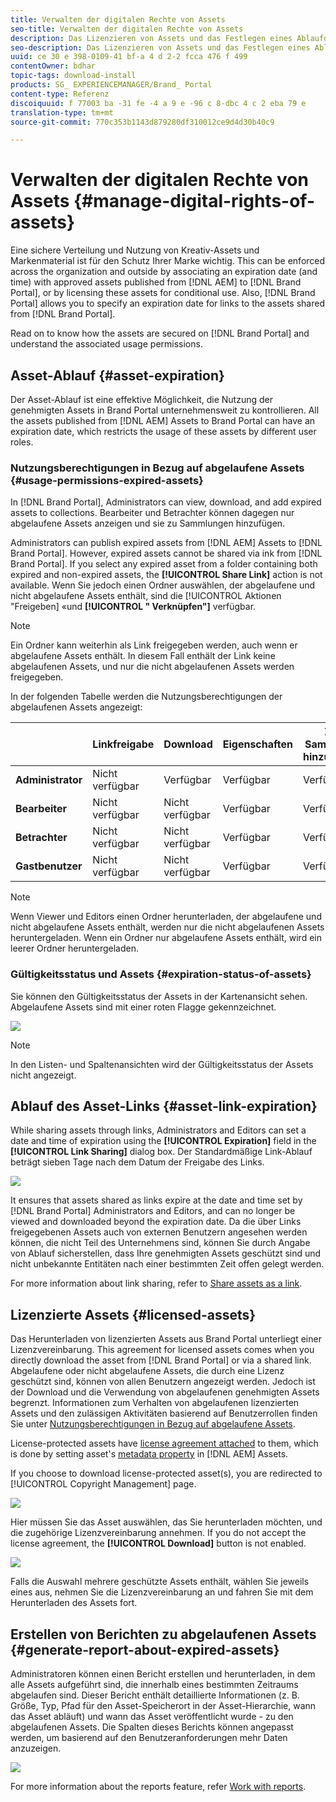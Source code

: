 ```yaml
---
title: Verwalten der digitalen Rechte von Assets
seo-title: Verwalten der digitalen Rechte von Assets
description: Das Lizenzieren von Assets und das Festlegen eines Ablaufdatums für Assets und freigegebene Links ermöglichen eine kontrollierte Asset-Nutzung und den Schutz dieser Assets.
seo-description: Das Lizenzieren von Assets und das Festlegen eines Ablaufdatums für Assets und freigegebene Links ermöglichen eine kontrollierte Asset-Nutzung und den Schutz dieser Assets.
uuid: ce 30 e 398-0109-41 bf-a 4 d 2-2 fcca 476 f 499
contentOwner: bdhar
topic-tags: download-install
products: SG_ EXPERIENCEMANAGER/Brand_ Portal
content-type: Referenz
discoiquuid: f 77003 ba -31 fe -4 a 9 e -96 c 8-dbc 4 c 2 eba 79 e
translation-type: tm+mt
source-git-commit: 770c353b1143d879280df310012ce9d4d30b40c9

---
```



# Verwalten der digitalen Rechte von Assets {#manage-digital-rights-of-assets}

Eine sichere Verteilung und Nutzung von Kreativ-Assets und Markenmaterial ist für den Schutz Ihrer Marke wichtig. This can be enforced across the organization and outside by associating an expiration date (and time) with approved assets published from [!DNL AEM] to [!DNL Brand Portal], or by licensing these assets for conditional use. Also, [!DNL Brand Portal] allows you to specify an expiration date for links to the assets shared from [!DNL Brand Portal].

Read on to know how the assets are secured on [!DNL Brand Portal] and understand the associated usage permissions.

## Asset-Ablauf {#asset-expiration}

Der Asset-Ablauf ist eine effektive Möglichkeit, die Nutzung der genehmigten Assets in Brand Portal unternehmensweit zu kontrollieren. All the assets published from [!DNL AEM] Assets to Brand Portal can have an expiration date, which restricts the usage of these assets by different user roles.

### Nutzungsberechtigungen in Bezug auf abgelaufene Assets {#usage-permissions-expired-assets}

In [!DNL Brand Portal], Administrators can view, download, and add expired assets to collections. Bearbeiter und Betrachter können dagegen nur abgelaufene Assets anzeigen und sie zu Sammlungen hinzufügen.

Administrators can publish expired assets from [!DNL AEM] Assets to [!DNL Brand Portal]. However, expired assets cannot be shared via ink from [!DNL Brand Portal]. If you select any expired asset from a folder containing both expired and non-expired assets, the **[!UICONTROL Share Link]** action is not available. Wenn Sie jedoch einen Ordner auswählen, der abgelaufene und nicht abgelaufene Assets enthält, sind die [!UICONTROL Aktionen "Freigeben] «und **[!UICONTROL " Verknüpfen"]** verfügbar.

>[!NOTE]
>
>Ein Ordner kann weiterhin als Link freigegeben werden, auch wenn er abgelaufene Assets enthält. In diesem Fall enthält der Link keine abgelaufenen Assets, und nur die nicht abgelaufenen Assets werden freigegeben.

In der folgenden Tabelle werden die Nutzungsberechtigungen der abgelaufenen Assets angezeigt:

|  | **Linkfreigabe** | **Download** | **Eigenschaften** | **Zu Sammlung hinzufügen** | **Löschen** |
|---|---|---|---|---|---|
| **Administrator** | Nicht verfügbar | Verfügbar | Verfügbar | Verfügbar | Verfügbar |
| **Bearbeiter** | Nicht verfügbar | Nicht verfügbar | Verfügbar | Verfügbar | Nicht verfügbar |
| **Betrachter** | Nicht verfügbar | Nicht verfügbar | Verfügbar | Verfügbar | Nicht verfügbar |
| **Gastbenutzer** | Nicht verfügbar | Nicht verfügbar | Verfügbar | Verfügbar | Nicht verfügbar |

>[!NOTE]
>
>Wenn Viewer und Editors einen Ordner herunterladen, der abgelaufene und nicht abgelaufene Assets enthält, werden nur die nicht abgelaufenen Assets heruntergeladen. Wenn ein Ordner nur abgelaufene Assets enthält, wird ein leerer Ordner heruntergeladen.

### Gültigkeitsstatus und Assets {#expiration-status-of-assets}

Sie können den Gültigkeitsstatus der Assets in der Kartenansicht sehen. Abgelaufene Assets sind mit einer roten Flagge gekennzeichnet.

![](assets/expired_assets_cardview.png)

>[!NOTE]
>
>In den Listen- und Spaltenansichten wird der Gültigkeitsstatus der Assets nicht angezeigt.

## Ablauf des Asset-Links {#asset-link-expiration}

While sharing assets through links, Administrators and Editors can set a date and time of expiration using the **[!UICONTROL Expiration]** field in the **[!UICONTROL Link Sharing]** dialog box. Der Standardmäßige Link-Ablauf beträgt sieben Tage nach dem Datum der Freigabe des Links.

![](assets/asset-link-sharing.png)

It ensures that assets shared as links expire at the date and time set by [!DNL Brand Portal] Administrators and Editors, and can no longer be viewed and downloaded beyond the expiration date. Da die über Links freigegebenen Assets auch von externen Benutzern angesehen werden können, die nicht Teil des Unternehmens sind, können Sie durch Angabe von Ablauf sicherstellen, dass Ihre genehmigten Assets geschützt sind und nicht unbekannte Entitäten nach einer bestimmten Zeit offen gelegt werden.

For more information about link sharing, refer to [Share assets as a link](../using/brand-portal-link-share.md).

## Lizenzierte Assets {#licensed-assets}

Das Herunterladen von lizenzierten Assets aus Brand Portal unterliegt einer Lizenzvereinbarung. This agreement for licensed assets comes when you directly download the asset from [!DNL Brand Portal] or via a shared link. Abgelaufene oder nicht abgelaufene Assets, die durch eine Lizenz geschützt sind, können von allen Benutzern angezeigt werden. Jedoch ist der Download und die Verwendung von abgelaufenen genehmigten Assets begrenzt. Informationen zum Verhalten von abgelaufenen lizenzierten Assets und den zulässigen Aktivitäten basierend auf Benutzerrollen finden Sie unter [Nutzungsberechtigungen in Bezug auf abgelaufene Assets](../using/manage-digital-rights-of-assets.md#usage-permissions-expired-assets).

License-protected assets have [license agreement attached](https://helpx.adobe.com/experience-manager/6-5/assets/using/drm.html#DigitalRightsManagementinAssets) to them, which is done by setting asset's [metadata property](https://helpx.adobe.com/experience-manager/6-5/assets/using/drm.html#DigitalRightsManagementinAssets) in [!DNL AEM] Assets.

If you choose to download license-protected asset(s), you are redirected to [!UICONTROL Copyright Management] page.

![](assets/asset-copyright-mgmt.png)

Hier müssen Sie das Asset auswählen, das Sie herunterladen möchten, und die zugehörige Lizenzvereinbarung annehmen. If you do not accept the license agreement, the **[!UICONTROL Download]** button is not enabled.

![](assets/licensed-asset-download-2.png)

Falls die Auswahl mehrere geschützte Assets enthält, wählen Sie jeweils eines aus, nehmen Sie die Lizenzvereinbarung an und fahren Sie mit dem Herunterladen des Assets fort.

## Erstellen von Berichten zu abgelaufenen Assets {#generate-report-about-expired-assets}

Administratoren können einen Bericht erstellen und herunterladen, in dem alle Assets aufgeführt sind, die innerhalb eines bestimmten Zeitraums abgelaufen sind. Dieser Bericht enthält detaillierte Informationen (z. B. Größe, Typ, Pfad für den Asset-Speicherort in der Asset-Hierarchie, wann das Asset abläuft) und wann das Asset veröffentlicht wurde - zu den abgelaufenen Assets. Die Spalten dieses Berichts können angepasst werden, um basierend auf den Benutzeranforderungen mehr Daten anzuzeigen.

![](assets/assets-expired.png)

For more information about the reports feature, refer [Work with reports](../using/brand-portal-reports.md#work-with-reports).
